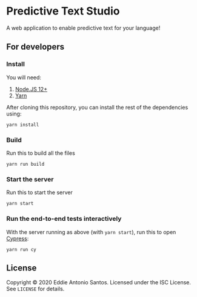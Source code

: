 Predictive Text Studio
======================

A web application to enable predictive text for your language!

For developers
--------------

### Install

You will need:

 1. [Node.JS 12+](https://nodejs.org/en/)
 2. [Yarn](https://classic.yarnpkg.com/en/docs/install/#mac-stable)

After cloning this repository, you can install the rest of the
dependencies using:

    yarn install

### Build

Run this to build all the files

    yarn run build

### Start the server

Run this to start the server

    yarn start

### Run the end-to-end tests interactively

With the server running as above (with `yarn start`), run this to open
[Cypress](https://www.cypress.io/):

    yarn run cy

License
-------

Copyright © 2020 Eddie Antonio Santos. Licensed under the ISC License.
See `LICENSE` for details.
